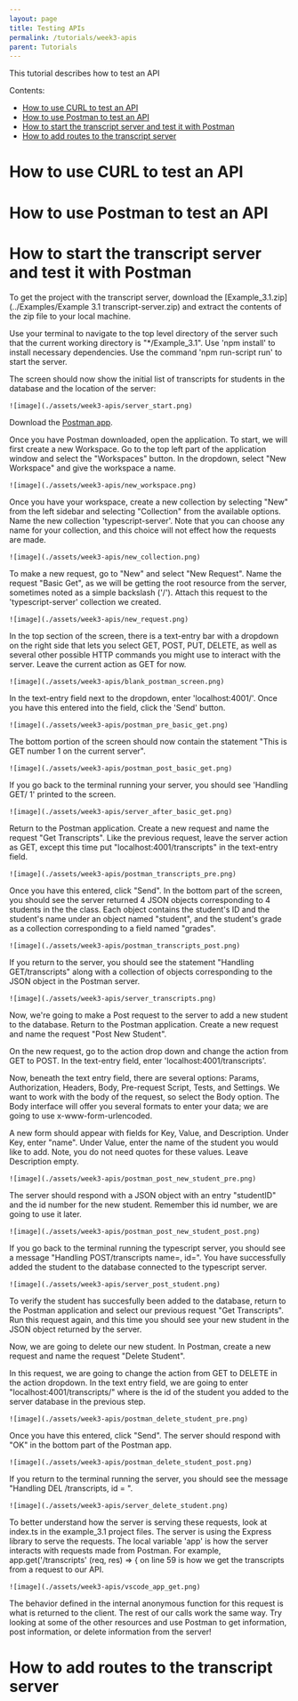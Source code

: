 ```yaml
---
layout: page
title: Testing APIs
permalink: /tutorials/week3-apis
parent: Tutorials
---
```


This tutorial describes how to test an API 

Contents:
* [How to use CURL to test an API](#curl-api)
* [How to use Postman to test an API](#postman-api)
* [How to start the transcript server and test it with Postman](#transcript-postman)
* [How to add routes to the transcript server](#add-routes-server)

# How to use CURL to test an API

# How to use Postman to test an API

# How to start the transcript server and test it with Postman

To get the project with the transcript server, download the [Example_3.1.zip](../Examples/Example 3.1 transcript-server.zip) and extract the contents of the zip file to your local machine.

Use your terminal to navigate to the top level directory of the server such that the current working directory is "*/Example_3.1". Use 'npm install' to install necessary dependencies. Use the command 'npm run-script run' to start the server.

The screen should now show the initial list of transcripts for students in the database and the location of the server:

	![image](./assets/week3-apis/server_start.png)

Download the [Postman app](https://www.postman.com/downloads/).

Once you have Postman downloaded, open the application. To start, we will first create a new Workspace. Go to the top left part of the application window and select the "Workspaces" button. In the dropdown, select "New Workspace" and give the workspace a name.

	![image](./assets/week3-apis/new_workspace.png)

Once you have your workspace, create a new collection by selecting "New" from the left sidebar and selecting "Collection" from the available options. Name the new collection 'typescript-server'. Note that you can choose any name for your collection, and this choice will not effect how the requests are made.

	![image](./assets/week3-apis/new_collection.png)

To make a new request, go to "New" and select "New Request". Name the request "Basic Get", as we will be getting the root resource from the server, sometimes noted as a simple backslash ('/'). Attach this request to the 'typescript-server' collection we created.

	![image](./assets/week3-apis/new_request.png)

In the top section of the screen, there is a text-entry bar with a dropdown on the right side that lets you select GET, POST, PUT, DELETE, as well as several other possible HTTP commands you might use to interact with the server. Leave the current action as GET for now. 

	![image](./assets/week3-apis/blank_postman_screen.png)

In the text-entry field next to the dropdown, enter 'localhost:4001/'. Once you have this entered into the field, click the 'Send' button. 

	![image](./assets/week3-apis/postman_pre_basic_get.png)

The bottom portion of the screen should now contain the statement "This is GET number 1 on the current server".

	![image](./assets/week3-apis/postman_post_basic_get.png)

If you go back to the terminal running your server, you should see 'Handling GET/ 1' printed to the screen.

	![image](./assets/week3-apis/server_after_basic_get.png)

Return to the Postman application. Create a new request and name the request "Get Transcripts". Like the previous request, leave the server action as GET, except this time put "localhost:4001/transcripts" in the text-entry field. 

	![image](./assets/week3-apis/postman_transcripts_pre.png)

Once you have this entered, click "Send". In the bottom part of the screen, you should see the server returned 4 JSON objects corresponding to 4 students in the the class. Each object contains the student's ID and the student's name under an object named "student", and the student's grade as a collection corresponding to a field named "grades". 

	![image](./assets/week3-apis/postman_transcripts_post.png)

If you return to the server, you should see the statement "Handling GET/transcripts" along with a collection of objects corresponding to the JSON object in the Postman server.

	![image](./assets/week3-apis/server_transcripts.png)

Now, we're going to make a Post request to the server to add a new student to the database. Return to the Postman application. Create a new request and name the request "Post New Student".  

On the new request, go to the action drop down and change the action from GET to POST. In the text-entry field, enter 'localhost:4001/transcripts'. 

Now, beneath the text entry field, there are several options: Params, Authorization, Headers, Body, Pre-request Script, Tests, and Settings. We want to work with the body of the request, so select the Body option. The Body interface will offer you several formats to enter your data; we are going to use x-www-form-urlencoded.

A new form should appear with fields for Key, Value, and Description. Under Key, enter "name". Under Value, enter the name of the student you would like to add. Note, you do not need quotes for these values. Leave Description empty.

	![image](./assets/week3-apis/postman_post_new_student_pre.png)

The server should respond with a JSON object with an entry "studentID" and the id number for the new student. Remember this id number, we are going to use it later.

	![image](./assets/week3-apis/postman_post_new_student_post.png)

If you go back to the terminal running the typescript server, you should see a message "Handling POST/transcripts name=<name you entered>, id=<student ID number>". You have successfully added the student to the database connected to the typescript server.

	![image](./assets/week3-apis/server_post_student.png)

To verify the student has succesfully been added to the database, return to the Postman application and select our previous request "Get Transcripts". Run this request again, and this time you should see your new student in the JSON object returned by the server.

Now, we are going to delete our new student. In Postman, create a new request and name the request "Delete Student".

In this request, we are going to change the action from GET to DELETE in the action dropdown. In the text entry field, we are going to enter "localhost:4001/transcripts/<number>" where <number> is the id of the student you added to the server database in the previous step. 

	![image](./assets/week3-apis/postman_delete_student_pre.png)

Once you have this entered, click "Send". The server should respond with "OK" in the bottom part of the Postman app.

	![image](./assets/week3-apis/postman_delete_student_post.png)

If you return to the terminal running the server, you should see the message "Handling DEL /transcripts, id = <number of deleted student>".

	![image](./assets/week3-apis/server_delete_student.png)

To better understand how the server is serving these requests, look at index.ts in the example_3.1 project files. The server is using the Express library to serve the requests. The local variable 'app' is how the server interacts with requests made from Postman. For example, app.get('/transcripts' (req, res) => { on line 59 is how we get the transcripts from a request to our API. 

	![image](./assets/week3-apis/vscode_app_get.png)

The behavior defined in the internal anonymous function for this request is what is returned to the client. The rest of our calls work the same way. Try looking at some of the other resources and use Postman to get information, post information, or delete information from the server!

# How to add routes to the transcript server